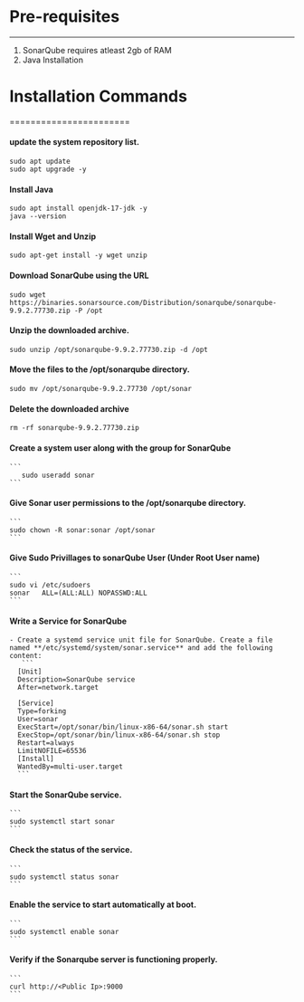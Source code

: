 # Pre-requisites
----------------
1. SonarQube requires atleast 2gb of RAM
2. Java Installation

# Installation Commands
=======================
#### update the system repository list.
   ```
   sudo apt update
   sudo apt upgrade -y
   ```
#### Install Java
   ```
   sudo apt install openjdk-17-jdk -y
   java --version
   ```
#### Install Wget and Unzip
   ```
   sudo apt-get install -y wget unzip
   ```
#### Download SonarQube using the URL
   ```
   sudo wget https://binaries.sonarsource.com/Distribution/sonarqube/sonarqube-9.9.2.77730.zip -P /opt
   ```
#### Unzip the downloaded archive.
   ```
   sudo unzip /opt/sonarqube-9.9.2.77730.zip -d /opt
   ```
#### Move the files to the **/opt/sonarqube** directory.
   ```
   sudo mv /opt/sonarqube-9.9.2.77730 /opt/sonar
   ```
#### Delete the downloaded archive
   ```
   rm -rf sonarqube-9.9.2.77730.zip
   ```
#### Create a system user along with the group for SonarQube
    ```
       sudo useradd sonar
    ```
#### Give Sonar user permissions to the **/opt/sonarqube** directory.
    ```
    sudo chown -R sonar:sonar /opt/sonar
    ```
#### Give Sudo Privillages to sonarQube User (Under Root User name)
    ```
    sudo vi /etc/sudoers
    sonar   ALL=(ALL:ALL) NOPASSWD:ALL
    ```
#### Write a Service for SonarQube
    - Create a systemd service unit file for SonarQube. Create a file named **/etc/systemd/system/sonar.service** and add the following content:
       ```
      [Unit]
      Description=SonarQube service
      After=network.target
      
      [Service]
      Type=forking
      User=sonar
      ExecStart=/opt/sonar/bin/linux-x86-64/sonar.sh start
      ExecStop=/opt/sonar/bin/linux-x86-64/sonar.sh stop
      Restart=always
      LimitNOFILE=65536
      [Install]
      WantedBy=multi-user.target
      ```
    
#### Start the SonarQube service.
    ```
    sudo systemctl start sonar
    ```
#### Check the status of the service.
    ```
    sudo systemctl status sonar
    ```
#### Enable the service to start automatically at boot.
    ```
    sudo systemctl enable sonar
    ```
#### Verify if the Sonarqube server is functioning properly.
    ```
    curl http://<Public Ip>:9000
    ```
    





